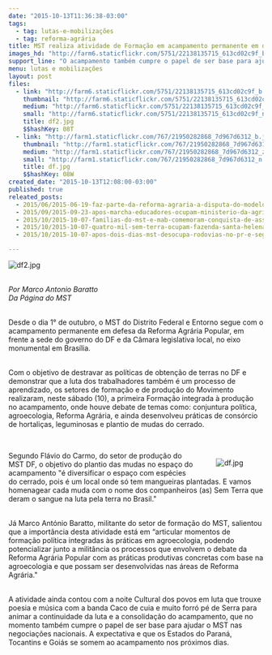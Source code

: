 ```yaml
---
date: "2015-10-13T11:36:38-03:00"
tags:
  - tag: lutas-e-mobilizações
  - tag: reforma-agrária
title: MST realiza atividade de Formação em acampamento permanente em defesa da Reforma Agrária
images_hd: "http://farm6.staticflickr.com/5751/22138135715_613cd02c9f_b.jpg"
support_line: "O acampamento também cumpre o papel de ser base para ajudar o MST nas negociações nacionais. Paraná, Tocantins e Goiás devem se somar nos próximos dias."
menu: lutas e mobilizações
layout: post
files:
  - link: "http://farm6.staticflickr.com/5751/22138135715_613cd02c9f_b.jpg"
    thumbnail: "http://farm6.staticflickr.com/5751/22138135715_613cd02c9f_t.jpg"
    medium: "http://farm6.staticflickr.com/5751/22138135715_613cd02c9f_z.jpg"
    small: "http://farm6.staticflickr.com/5751/22138135715_613cd02c9f_n.jpg"
    title: df2.jpg
    $$hashKey: 08T
  - link: "http://farm1.staticflickr.com/767/21950282868_7d967d6312_b.jpg"
    thumbnail: "http://farm1.staticflickr.com/767/21950282868_7d967d6312_t.jpg"
    medium: "http://farm1.staticflickr.com/767/21950282868_7d967d6312_z.jpg"
    small: "http://farm1.staticflickr.com/767/21950282868_7d967d6312_n.jpg"
    title: df.jpg
    $$hashKey: 08W
created_date: "2015-10-13T12:08:00-03:00"
published: true
releated_posts:
  - 2015/06/2015-06-19-faz-parte-da-reforma-agraria-a-disputa-do-modelo-de-producao-para-a-agricultura-afirma-dirigente.md
  - 2015/09/2015-09-23-apos-marcha-educadores-ocupam-ministerio-da-agricultura-em-brasilia.md
  - 2015/10/2015-10-07-familias-do-mst-e-mab-comemoram-conquista-de-assentamento-no-rs.md
  - 2015/10/2015-10-07-quatro-mil-sem-terra-ocupam-fazenda-santa-helena-em-goias.md
  - 2015/10/2015-10-07-apos-dois-dias-mst-desocupa-rodovias-no-pr-e-segue-mobilizado-pela-reforma-agraria.md

---
```

<p><img alt="df2.jpg" src="http://farm6.staticflickr.com/5751/22138135715_613cd02c9f_b.jpg" /></p>

<p><br />
<em>Por Marco Antonio Baratto<br />
Da P&aacute;gina do MST</em></p>

<p><br />
Desde o dia 1&deg; de outubro, o MST do Distrito Federal e Entorno segue com o acampamento permanente em defesa da Reforma Agr&aacute;ria Popular, em frente a sede do governo do DF e da C&acirc;mara legislativa local, no eixo monumental em Bras&iacute;lia.</p>

<p><br />
Com o objetivo de destravar as pol&iacute;ticas de obten&ccedil;&atilde;o de terras no DF e demonstrar que a luta dos trabalhadores tamb&eacute;m &eacute; um processo&nbsp;de aprendizado, os setores de forma&ccedil;&atilde;o e de produ&ccedil;&atilde;o do Movimento realizaram, neste s&aacute;bado (10), a primeira Forma&ccedil;&atilde;o integrada &agrave; produ&ccedil;&atilde;o no acampamento, onde houve debate de temas como: conjuntura pol&iacute;tica, agroecologia, Reforma Agr&aacute;ria, e ainda desenvolveu pr&aacute;ticas de cons&oacute;rcio de hortali&ccedil;as, leguminosas e plantio de mudas do cerrado.</p>

<p>&nbsp;</p>

<figure class="image" style="float:right"><img alt="df.jpg" src="http://farm1.staticflickr.com/767/21950282868_7d967d6312_b.jpg" />
<figcaption></figcaption>
</figure>

<p>Segundo Fl&aacute;vio do Carmo, do setor de produ&ccedil;&atilde;o do MST DF, o objetivo do plantio das mudas no espa&ccedil;o do acampamento &quot;&eacute; diversificar o espa&ccedil;o com esp&eacute;cies do cerrado, pois &eacute; um local onde s&oacute; tem mangueiras plantadas. E vamos homenagear cada muda com o nome dos companheiros (as) Sem Terra que deram o sangue na luta pela terra no Brasil.&quot;</p>

<p><br />
J&aacute; Marco Ant&oacute;nio Baratto, militante do setor de forma&ccedil;&atilde;o do MST, salientou que a import&acirc;ncia desta atividade est&aacute; em &ldquo;articular momentos de forma&ccedil;&atilde;o pol&iacute;tica integradas &agrave;s pr&aacute;ticas em agroecologia, podendo potencializar junto a milit&acirc;ncia os processos que envolvem o debate da Reforma Agr&aacute;ria Popular com as pr&aacute;ticas produtivas concretas com base na agroecologia e que possam ser desenvolvidas nas &aacute;reas de Reforma Agr&aacute;ria.&quot;</p>

<p><br />
A atividade ainda contou com a noite Cultural dos povos em luta que trouxe poesia e m&uacute;sica com a banda Caco de cuia e muito forr&oacute; p&eacute; de Serra para animar a continuidade da luta e a consolida&ccedil;&atilde;o do acampamento, que no momento tamb&eacute;m cumpre o papel de ser base para ajudar o MST nas negocia&ccedil;&otilde;es nacionais. A expectativa e que os Estados do Paran&aacute;, Tocantins e Goi&aacute;s se somem ao acampamento nos pr&oacute;ximos dias.</p>
